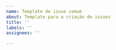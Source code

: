 ```yaml
---
name: Template de issue comum
about: Template para a criação de issues
title: ''
labels: ''
assignees: ''

---
```



